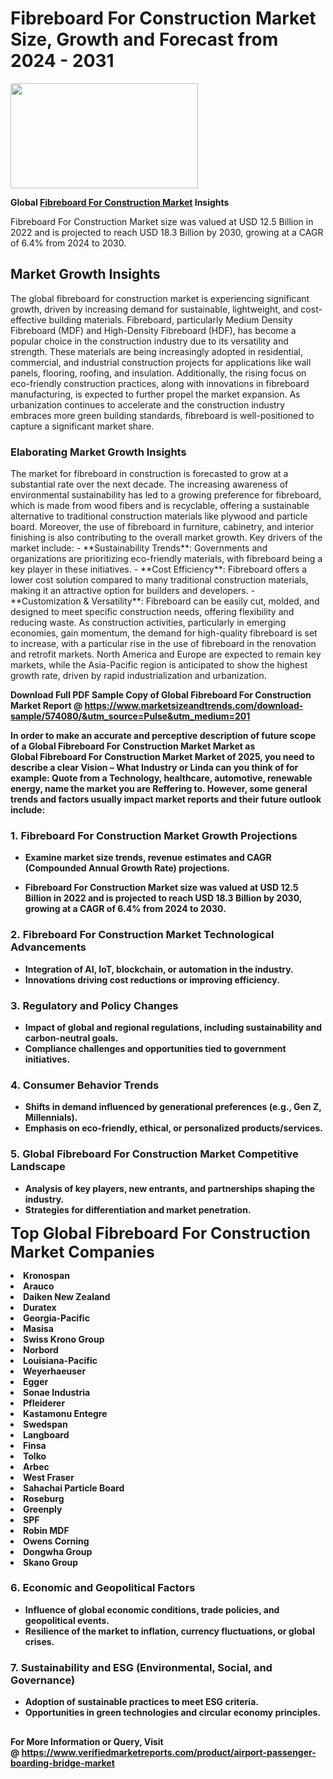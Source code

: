 <H1>Fibreboard For Construction Market Size, Growth and Forecast from 2024 - 2031</H1><img class="aligncenter size-medium wp-image-584254" src="https://thirdeyenews.in/wp-content/uploads/2024/09/Global-Market-Research-300x168.jpeg" alt="" width="300" height="168" /><p><strong>Global&nbsp;<a href="https://www.marketsizeandtrends.com/download-sample/574080/&amp;utm_source=Pulse&amp;utm_medium=201">Fibreboard For Construction Market</a> Insights</strong></p><p>Fibreboard For Construction Market size was valued at USD 12.5 Billion in 2022 and is projected to reach USD 18.3 Billion by 2030, growing at a CAGR of 6.4% from 2024 to 2030.</p><p><h2>Market Growth Insights</h2> The global fibreboard for construction market is experiencing significant growth, driven by increasing demand for sustainable, lightweight, and cost-effective building materials. Fibreboard, particularly Medium Density Fibreboard (MDF) and High-Density Fibreboard (HDF), has become a popular choice in the construction industry due to its versatility and strength. These materials are being increasingly adopted in residential, commercial, and industrial construction projects for applications like wall panels, flooring, roofing, and insulation. Additionally, the rising focus on eco-friendly construction practices, along with innovations in fibreboard manufacturing, is expected to further propel the market expansion. As urbanization continues to accelerate and the construction industry embraces more green building standards, fibreboard is well-positioned to capture a significant market share. <p><strong></strong></p> <h3>Elaborating Market Growth Insights</h3> The market for fibreboard in construction is forecasted to grow at a substantial rate over the next decade. The increasing awareness of environmental sustainability has led to a growing preference for fibreboard, which is made from wood fibers and is recyclable, offering a sustainable alternative to traditional construction materials like plywood and particle board. Moreover, the use of fibreboard in furniture, cabinetry, and interior finishing is also contributing to the overall market growth. Key drivers of the market include: - **Sustainability Trends**: Governments and organizations are prioritizing eco-friendly materials, with fibreboard being a key player in these initiatives. - **Cost Efficiency**: Fibreboard offers a lower cost solution compared to many traditional construction materials, making it an attractive option for builders and developers. - **Customization & Versatility**: Fibreboard can be easily cut, molded, and designed to meet specific construction needs, offering flexibility and reducing waste. As construction activities, particularly in emerging economies, gain momentum, the demand for high-quality fibreboard is set to increase, with a particular rise in the use of fibreboard in the renovation and retrofit markets. North America and Europe are expected to remain key markets, while the Asia-Pacific region is anticipated to show the highest growth rate, driven by rapid industrialization and urbanization. <p><strong></p><p><span class=""><strong>Download Full PDF Sample Copy of Global Fibreboard For Construction Market Report</strong> @ <a href="https://www.marketsizeandtrends.com/download-sample/574080/&amp;utm_source=Pulse&amp;utm_medium=201" target="_blank">https://www.marketsizeandtrends.com/download-sample/574080/&amp;utm_source=Pulse&amp;utm_medium=201</a></span></p><p>In order to make an accurate and perceptive description of future scope of a Global&nbsp;Fibreboard For Construction Market Market as Global&nbsp;Fibreboard For Construction Market Market of 2025, you need to describe a clear Vision &ndash; What Industry or Linda can you think of for example: Quote from a Technology, healthcare, automotive, renewable energy, name the market you are Reffering to. However, some general trends and factors usually impact market reports and their future outlook include:</p><h3>1.&nbsp;<strong>Fibreboard For Construction Market Growth Projections</strong></h3><ul><li>Examine market size trends, revenue estimates and CAGR (Compounded Annual Growth Rate) projections.</li><li><p>Fibreboard For Construction Market size was valued at USD 12.5 Billion in 2022 and is projected to reach USD 18.3 Billion by 2030, growing at a CAGR of 6.4% from 2024 to 2030.</p></li></ul><h3>2.&nbsp;<strong>Fibreboard For Construction Market Technological Advancements</strong></h3><ul><li>Integration of AI, IoT, blockchain, or automation in the industry.</li><li>Innovations driving cost reductions or improving efficiency.</li></ul><h3>3.&nbsp;<strong>Regulatory and Policy Changes</strong></h3><ul><li>Impact of global and regional regulations, including sustainability and carbon-neutral goals.</li><li>Compliance challenges and opportunities tied to government initiatives.</li></ul><h3>4.&nbsp;<strong>Consumer Behavior Trends</strong></h3><ul><li>Shifts in demand influenced by generational preferences (e.g., Gen Z, Millennials).</li><li>Emphasis on eco-friendly, ethical, or personalized products/services.</li></ul><h3>5.&nbsp;<strong>Global Fibreboard For Construction Market Competitive Landscape</strong></h3><ul><li>Analysis of key players, new entrants, and partnerships shaping the industry.</li><li>Strategies for differentiation and market penetration.</li></ul><p data-pm-slice="1 1 []"><span style="color: inherit; font-family: inherit; font-size: 25px;">Top Global Fibreboard For Construction Market Companies</span></p><div class="" data-test-id=""><p><li>Kronospan</li><li> Arauco</li><li> Daiken New Zealand</li><li> Duratex</li><li> Georgia-Pacific</li><li> Masisa</li><li> Swiss Krono Group</li><li> Norbord</li><li> Louisiana-Pacific</li><li> Weyerhaeuser</li><li> Egger</li><li> Sonae Industria</li><li> Pfleiderer</li><li> Kastamonu Entegre</li><li> Swedspan</li><li> Langboard</li><li> Finsa</li><li> Tolko</li><li> Arbec</li><li> West Fraser</li><li> Sahachai Particle Board</li><li> Roseburg</li><li> Greenply</li><li> SPF</li><li> Robin MDF</li><li> Owens Corning</li><li> Dongwha Group</li><li> Skano Group</li></p></div><h3>6.&nbsp;<strong>Economic and Geopolitical Factors</strong></h3><ul><li>Influence of global economic conditions, trade policies, and geopolitical events.</li><li>Resilience of the market to inflation, currency fluctuations, or global crises.</li></ul><h3>7.&nbsp;<strong>Sustainability and ESG (Environmental, Social, and Governance)</strong></h3><ul><li>Adoption of sustainable practices to meet ESG criteria.</li><li>Opportunities in green technologies and circular economy principles.</li></ul><h2><strong style="font-size: 14px;">For More Information or Query, Visit @&nbsp;</strong><a style="background-color: #ffffff; font-size: 14px;" href="https://www.marketsizeandtrends.com/report/fibreboard-for-construction-market/" target="_blank">https://www.verifiedmarketreports.com/product/airport-passenger-boarding-bridge-market</a></h2>
